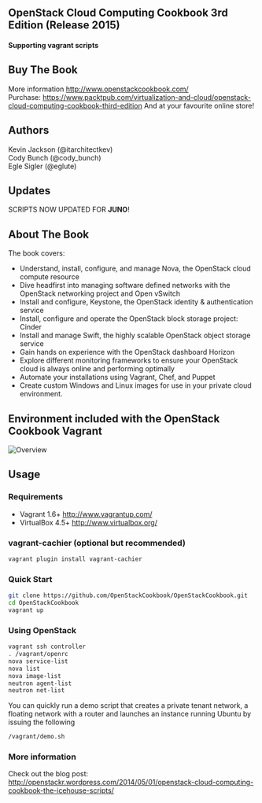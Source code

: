 ## OpenStack Cloud Computing Cookbook 3rd Edition (Release 2015)
#### Supporting vagrant scripts
## Buy The Book
More information http://www.openstackcookbook.com/<br>
Purchase: https://www.packtpub.com/virtualization-and-cloud/openstack-cloud-computing-cookbook-third-edition
And at your favourite online store!

## Authors 
Kevin Jackson (@itarchitectkev)<br>
Cody Bunch (@cody_bunch)<br>
Egle Sigler (@eglute)

## Updates
SCRIPTS NOW UPDATED FOR <b>JUNO</b>!

## About The Book
The book covers:
* Understand, install, configure, and manage Nova, the OpenStack cloud compute resource
* Dive headfirst into managing software defined networks with the OpenStack networking project and Open vSwitch
* Install and configure, Keystone, the OpenStack identity & authentication service
* Install, configure and operate the OpenStack block storage project: Cinder
* Install and manage Swift, the highly scalable OpenStack object storage service
* Gain hands on experience with the OpenStack dashboard Horizon
* Explore different monitoring frameworks to ensure your OpenStack cloud is always online and performing optimally
* Automate your installations using Vagrant, Chef, and Puppet
* Create custom Windows and Linux images for use in your private cloud environment.

## Environment included with the OpenStack Cookbook Vagrant
![Overview](https://cloud.githubusercontent.com/assets/633739/5682746/2d63d3f8-981a-11e4-990a-fd1b4f540534.png)

## Usage
### Requirements
* Vagrant 1.6+ http://www.vagrantup.com/
* VirtualBox 4.5+ http://www.virtualbox.org/

### vagrant-cachier (optional but recommended)
```bash
vagrant plugin install vagrant-cachier
```
### Quick Start
```bash
git clone https://github.com/OpenStackCookbook/OpenStackCookbook.git
cd OpenStackCookbook
vagrant up
```
### Using OpenStack
```bash
vagrant ssh controller
. /vagrant/openrc
nova service-list
nova list
nova image-list
neutron agent-list
neutron net-list
```
You can quickly run a demo script that creates a private tenant network, a floating network with a router and launches an instance running Ubuntu by issuing the following
```bash
/vagrant/demo.sh
```
### More information
Check out the blog post: http://openstackr.wordpress.com/2014/05/01/openstack-cloud-computing-cookbook-the-icehouse-scripts/
